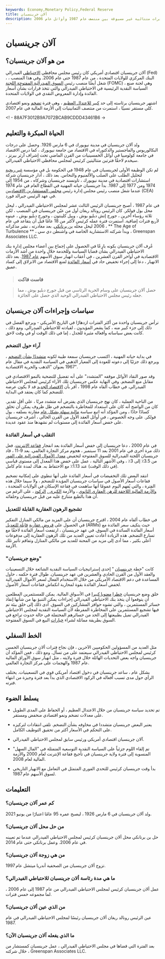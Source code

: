 ```yaml
---
keywords: Economy,Monetary Policy,Federal Reserve
title: آلان جرينسبان
description: كان آلان جرينسبان هو الرئيس الثالث عشر للاحتياطي الفيدرالي ، وتم تعيينه لخمس فترات متتالية غير مسبوقة بين منتصف عام 1987 وأوائل عام 2006.
---
```


# آلان جرينسبان
## من هو آلان جرينسبان؟

آلان جرينسبان اقتصادي أمريكي كان رئيس مجلس محافظي [الاحتياطي](/federalreservesystem) الفيدرالي (Fed) ، البنك المركزي للولايات المتحدة ، من عام 1987 حتى عام 2006. وفي هذا المنصب ، شغل أيضًا منصب رئيس [السوق الفيدرالية المفتوحة اللجنة](/fomc) (FOMC) ، وهي لجنة صنع السياسة النقدية الرئيسية في الاحتياطي الفيدرالي والتي تتخذ قرارات بشأن أسعار الفائدة وإدارة المعروض النقدي في الولايات المتحدة.

اشتهر جرينسبان برئاسته إلى حد [كبير للاعتدال العظيم](/great-moderation) ، وهي فترة [تضخم](/inflation) ونمو اقتصادي كلي مستقر نسبيًا ، استمرت من منتصف الثمانينيات إلى الأزمة المالية في عام 2007.

<! - 88A7F3012B9A7072BCAB9CDDD43461B6 ->

## الحياة المبكرة والتعليم

ولد آلان جرينسبان في مدينة نيويورك في 6 مارس 1926. وحصل على درجات البكالوريوس والماجستير والدكتوراه في الاقتصاد من جامعة نيويورك ، كما درس الاقتصاد في جامعة كولومبيا في أوائل الخمسينيات من القرن الماضي تحت إشراف آرثر بيرنز ، سيخدم لاحقًا فترتين متتاليتين كرئيس لمجلس محافظي الاحتياطي الفيدرالي.

لم تكن الوظيفة الأولى لجرينسبان في عام 1948 في الحكومة بل في مؤسسة [غير ربحية](/non-profitorganization) لتحليل الطلب على الصلب والألمنيوم والنحاس. بعد ذلك ، أدار جرينسبان شركة استشارات اقتصادية في مدينة نيويورك ، تاونسند جرينسبان وشركاه ، من 1954 إلى 1974 ومن 1977 إلى 1987. بدأ جرينسبان حياته المهنية في القطاع العام في عام 1974 عندما شغل منصب رئيس مجلس إدارة رئيس [مجلس المستشارين الاقتصاديين](/council_economic_advisors) (CEA) في عهد الرئيس جيرالد فورد.

في عام 1987 ، أصبح جرينسبان الرئيس الثالث عشر لمجلس الاحتياطي الفيدرالي ، ليحل محل بول فولكر. كان الرئيس رونالد ريغان أول من عيّن جرينسبان في المنصب ، لكن ثلاثة رؤساء آخرين ، جورج إتش دبليو بوش ، وبيل كلينتون ، وجورج دبليو بوش ، عينوه لأربع فترات إضافية. استمرت فترة عمله كرئيس لأكثر من 18 عامًا قبل أن يتقاعد في عام 2006 ليحل محله [بن برنانكي](/benbernanke). بعد مغادرته ، نشر مذكراته ، ** The Age of Turbulence ** ، وبدأ شركته الاستشارية الخاصة في واشنطن دي سي ، Greenspan Associates LLC.

عُرِف آلان جرينسبان بكونه بارعًا في الحصول على إجماع بين أعضاء مجلس إدارة بنك الاحتياطي الفيدرالي بشأن قضايا السياسة وللخدمة خلال واحدة من أشد الأزمات الاقتصادية في أواخر القرن العشرين ، في أعقاب انهيار سوق الأسهم [عام 1987](/stock-market-crash-1987). بعد ذلك الانهيار ، دعا إلى إجراء تخفيض حاد في [أسعار الفائدة](/interestrate) لمنع الاقتصاد من الانزلاق إلى كساد عميق.

> ### فاست فاكت

> حصل آلان جرينسبان على وسام الحرية الرئاسي من قبل جورج دبليو بوش ، مما جعله رئيس مجلس الاحتياطي الفيدرالي الوحيد الذي حصل على الجائزة.

>

## سياسات وإجراءات آلان جرينسبان

ترأس جرينسبان واحدة من أكثر الفترات ازدهارًا في التاريخ الأمريكي - ويرجع الفضل في ذلك إلى جزء كبير منه ، كما يشعر المؤيدون ، لقيادته للاحتياطي الفيدرالي. ومع ذلك ، كانت بعض سياساته وأفعاله مثيرة للجدل ، إما في ذلك الوقت أو في وقت لاحق.

### آراء حول التضخم

في بداية حياته المهنية ، اكتسب جرينسبان سمعة طيبة لكونه [متشددًا بشأن التضخم](/hawk) ، ويرجع ذلك جزئيًا إلى دعوته للعودة إلى المعيار الذهبي في السياسة النقدية في مقال عام 1967 بعنوان "الذهب والحرية الاقتصادية".

وقد صور النقاد الأوائل موقفه "المتشدد" على أنه تفضيل للتضحية بالنمو الاقتصادي في مقابل منع التضخم. وفي النهاية عكس جرينسبان تلك الآراء كرئيس لمجلس الاحتياطي الفيدرالي. في خطاب ألقاه عام 1998 ، أقر بأن [الاقتصاد الجديد](/neweconomy) قد لا يكون عرضة للتضخم كما كان يعتقد في البداية.

من الناحية العملية ، كان نهج جرينسبان الذي يفترض أنه متشدد مرنًا ، على أقل تقدير. كان من الواضح أنه كان على استعداد للمخاطرة بالتضخم في ظل ظروف يمكن أن تخلق كسادًا حادًا ، ومن المؤكد أنه اتبع سياسة [مالية سهلة بشكل عام](/easy-money) مقارنة بسلفه ، بول فولكر. على وجه الخصوص ، في أوائل العقد الأول من القرن الحالي ، أشرف جرينسبان على خفض أسعار الفائدة إلى مستويات لم نشهدها منذ عقود عديدة.

### التقلب في أسعار الفائدة

في عام 2000 ، دعا جرينسبان إلى خفض أسعار الفائدة بعد انفجار [فقاعة الإنترنت](/dotcom-bubble). فعل ذلك مرة أخرى في عام 2001 بعد 11 سبتمبر ، هجوم مركز التجارة العالمي. بعد 9-11 ، قاد جرينسبان اللجنة الفيدرالية للسوق المفتوحة لتخفيض [معدل الأموال الفيدرالية على الفور](/federalfundsrate) من 3.5٪ إلى 3٪ ، وفي الأشهر التالية ، عمل على خفض هذا المعدل إلى مستوى قياسي (في ذلك الوقت) عند 1.13٪ مع الاحتفاظ به. هناك لمدة عام كامل.

انتقد البعض تلك التخفيضات في أسعار الفائدة على أنها تنطوي على إمكانية تضخيم فقاعات أسعار الأصول في سياسات جرينسبان المؤيدة للتضخم ، ولا سيما خلال هذه الفترة ، والتي يُفهم اليوم عمومًا أنها ساهمت في فقاعة الإسكان في الولايات المتحدة ، [والأزمة المالية اللاحقة للرهن العقاري الثانوي](/subprime-meltdown) ، والأزمة [الكبرى .](/great-recession) [الركود](/great-recession) ، على الرغم من أن هذا بالطبع متنازع عليه من قبل جرينسبان وحلفائه.

### تشجيع الرهون العقارية القابلة للتعديل

في خطاب ألقاه عام 2004 ، اقترح جرينسبان أن على المزيد من مالكي المنازل التفكير في الحصول على [قروض عقارية](/arm) [قابلة للتعديل](/arm) (ARMs) حيث يتكيف سعر الفائدة مع أسعار الفائدة السائدة في السوق. في عهد جرينسبان ، ارتفعت أسعار الفائدة لاحقًا مع تسارع التضخم. هذه الزيادة أعادت تعيين العديد من تلك الرهون العقارية إلى مدفوعات أعلى بكثير ، مما أدى إلى مزيد من المحنة للعديد من مالكي المنازل وتفاقم تأثير تلك الأزمة.

### "وضع جرينسبان"

كانت "خطة [جرينسبان](/greenspanput) " إحدى إستراتيجيات السياسة النقدية الشائعة خلال التسعينيات والعقد الأول من القرن الحادي والعشرين في عهد جرينسبان. طوال فترة حكمه ، حاول المساعدة في دعم الاقتصاد الأمريكي من خلال الاستخدام الفعال لسعر الأموال الفيدرالية لخفض أسعار الفائدة بقوة لمحاربة انكماش فقاعات أسعار الأصول.

خلق وضع جرينسبان [خطرا](/moralhazard) [معنويا كبيرا](/moralhazard) في الأسواق المالية. يمكن للمستثمرين المطلعين أن يتوقعوا أن يتخذ بنك الاحتياطي الفيدرالي إجراءات يمكن التنبؤ بها من شأنها إنقاذ خسائر المستثمرين ، والتي تشوه حوافز المشاركين في السوق. أدى ذلك إلى خلق بيئة تم فيها تشجيع المستثمرين على المخاطرة المفرطة لأن السياسة النقدية لمجلس الاحتياطي الفيدرالي تميل بطبيعتها إلى الحد من خسائرهم المحتملة في حالة حدوث تراجع في السوق بطريقة مماثلة لشراء [خيارات](/putoption) البيع في السوق المفتوحة.

## الخط السفلي

مثل العديد من المسؤولين الحكوميين الآخرين ، فإن نجاح فترات ألان جرينسبان الخمس كرئيس لمجلس الاحتياطي الفيدرالي سيعتمد على من تسأل. ومع ذلك ، فمن المؤكد أن جرينسبان واجه بعض التحديات الهائلة خلال فترة ولايته ، مثل انهيار سوق الأوراق المالية عام 1987 والهجمات على مركز التجارة العالمي.

بشكل عام ، ساعد جرينسبان في دخول اقتصاد أمريكي قوي في التسعينيات. يختلف الرأي حول مدى تسبب أفعاله في الركود الاقتصادي الذي بدأ بعد فترة وجيزة من انتهاء فترته.

## يسلط الضوء

- تم تحديد سياسة جرينسبان من خلال الاعتدال العظيم ، أو الحفاظ على المدى الطويل على معدلات تضخم ونمو اقتصادي منخفض ومستقر.

- يعتبر البعض جرينسبان متشددا في مخاوفه بشأن التضخم. تلقى انتقادات لتركيزه على التحكم في الأسعار أكثر من تحقيق التوظيف الكامل.

- آلان جرينسبان اقتصادي أمريكي ورئيس سابق لمجلس الاحتياطي الفيدرالي.

- تم إلقاء اللوم جزئياً على السياسة النقدية التوسعية المتمثلة في "المال السهل" المنسوبة إلى فترة ولاية جرينسبان في تأجيج فقاعة الإنترنت لعام 2000 والأزمة المالية لعام 2008.

- بدأ وقت جرينسبان كرئيس للتحدي الفوري المتمثل في التعامل مع الانهيار التاريخي لسوق الأسهم عام 1987.

## التعليمات

### كم عمر آلان جرينسبان؟

ولد آلان جرينسبان في 6 مارس 1926 ، ليصبح عمره 95 عامًا اعتبارًا من يونيو 2021.

### من حل محل آلان جرينسبان؟

حل بن برنانكي محل ألان جرينسبان كرئيس لمجلس الاحتياطي الفيدرالي عندما تم تعيينه في عام 2006. وعمل برنانكي حتى عام 2014.

### من هي زوجة آلان جرينسبان؟

تزوج ألان جرينسبان من الصحفية أندريا ميتشل عام 1997.

### ما هي مدة رئاسة ألان جرينسبان للاحتياطي الفيدرالي؟

عمل ألان جرينسبان كرئيس لمجلس الاحتياطي الفيدرالي من عام 1987 إلى عام 2006 ، لما مجموعه خمس فترات.

### من الذي عين ألان جرينسبان؟

عين الرئيس رونالد ريغان ألان جرينسبان رئيسًا لمجلس الاحتياطي الفيدرالي في عام 1987.

### ما الذي يفعله آلان جرينسبان الآن؟

بعد الفترة التي قضاها في مجلس الاحتياطي الفيدرالي ، عمل جرينسبان كمستشار من خلال شركته ، Greenspan Associates LLC.

